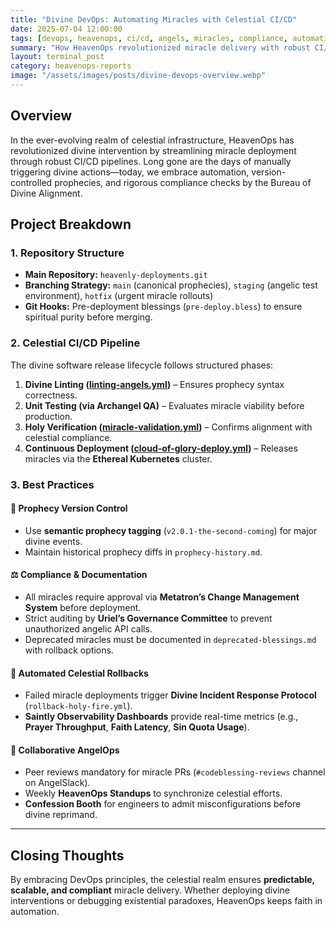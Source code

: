 ```yaml
---
title: "Divine DevOps: Automating Miracles with Celestial CI/CD"
date: 2025-07-04 12:00:00
tags: [devops, heavenops, ci/cd, angels, miracles, compliance, automation, metatron, uriel]
summary: "How HeavenOps revolutionized miracle delivery with robust CI/CD, compliance, and automation."
layout: terminal_post
category: heavenops-reports
image: "/assets/images/posts/divine-devops-overview.webp"
---
```


## **Overview**
In the ever-evolving realm of celestial infrastructure, HeavenOps has revolutionized divine intervention by streamlining miracle deployment through robust CI/CD pipelines. Long gone are the days of manually triggering divine actions—today, we embrace automation, version-controlled prophecies, and rigorous compliance checks by the Bureau of Divine Alignment.

## **Project Breakdown**
### **1. Repository Structure**
- **Main Repository:** `heavenly-deployments.git`
- **Branching Strategy:** `main` (canonical prophecies), `staging` (angelic test environment), `hotfix` (urgent miracle rollouts)
- **Git Hooks:** Pre-deployment blessings (`pre-deploy.bless`) to ensure spiritual purity before merging.

### **2. Celestial CI/CD Pipeline**
The divine software release lifecycle follows structured phases:
1. **Divine Linting ([linting-angels.yml](/assets/misc/linting-angels.yml))** – Ensures prophecy syntax correctness.
2. **Unit Testing (via Archangel QA)** – Evaluates miracle viability before production.
3. **Holy Verification ([miracle-validation.yml](/assets/misc/miracle-validation.yml))** – Confirms alignment with celestial compliance.
4. **Continuous Deployment ([cloud-of-glory-deploy.yml](/assets/misc/cloud-of-glory-deploy.yml))** – Releases miracles via the **Ethereal Kubernetes** cluster.

### **3. Best Practices**
#### 📜 **Prophecy Version Control**
- Use **semantic prophecy tagging** (`v2.0.1-the-second-coming`) for major divine events.
- Maintain historical prophecy diffs in `prophecy-history.md`.

#### ⚖️ **Compliance & Documentation**
- All miracles require approval via **Metatron’s Change Management System** before deployment.
- Strict auditing by **Uriel’s Governance Committee** to prevent unauthorized angelic API calls.
- Deprecated miracles must be documented in `deprecated-blessings.md` with rollback options.

#### 🔄 **Automated Celestial Rollbacks**
- Failed miracle deployments trigger **Divine Incident Response Protocol** (`rollback-holy-fire.yml`).
- **Saintly Observability Dashboards** provide real-time metrics (e.g., **Prayer Throughput**, **Faith Latency**, **Sin Quota Usage**).

#### 🤝 **Collaborative AngelOps**
- Peer reviews mandatory for miracle PRs (`#codeblessing-reviews` channel on AngelSlack).
- Weekly **HeavenOps Standups** to synchronize celestial efforts.
- **Confession Booth** for engineers to admit misconfigurations before divine reprimand.

---

## **Closing Thoughts**
By embracing DevOps principles, the celestial realm ensures **predictable, scalable, and compliant** miracle delivery. Whether deploying divine interventions or debugging existential paradoxes, HeavenOps keeps faith in automation.